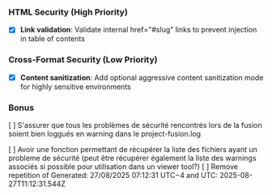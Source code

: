 ### HTML Security (High Priority)
- [x] **Link validation**: Validate internal href="#slug" links to prevent injection in table of contents

### Cross-Format Security (Low Priority)
- [x] **Content sanitization**: Add optional aggressive content sanitization mode for highly sensitive environments

### Bonus
 [ ] S'assurer que tous les problèmes de sécurité rencontrés lors de la fusion soient bien loggués en warning dans le project-fusion.log
 
 [ ] Avoir une fonction permettant de récupérer la liste des fichiers ayant un probleme de sécurité (peut être récupérer également la liste des warnings associés si possible pour utilisation dans un viewer tool?)
 [ ] Remove repetition of Generated: 27/08/2025 07:12:31 UTC−4 and UTC: 2025-08-27T11:12:31.544Z